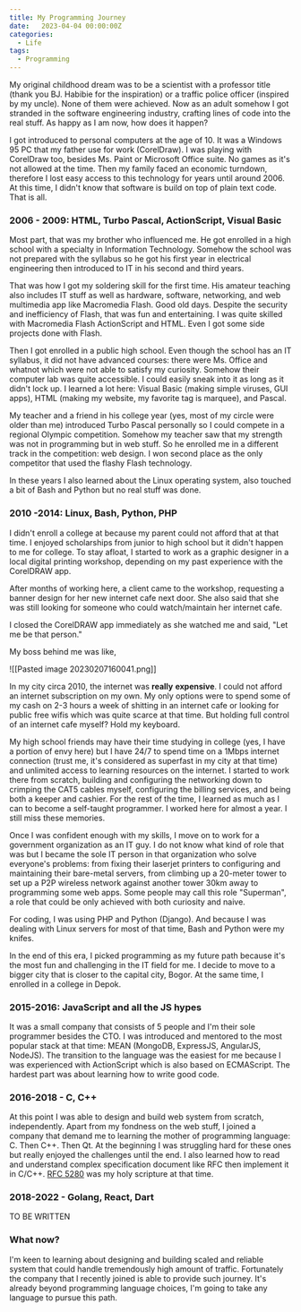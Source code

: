 ```yaml
---
title: My Programming Journey
date:   2023-04-04 00:00:00Z
categories:
  - Life
tags:
  - Programming
---
```



My original childhood dream was to be a scientist with a professor title (thank you BJ. Habibie for the inspiration) or a traffic police officer (inspired by my uncle). None of them were achieved. Now as an adult somehow I got stranded in the software engineering industry, crafting lines of code into the real stuff. As happy as I am now, how does it happen?

I got introduced to personal computers at the age of 10. It was a Windows 95 PC that my father use for work (CorelDraw). I was playing with CorelDraw too, besides Ms. Paint or Microsoft Office suite. No games as it's not allowed at the time. Then my family faced an economic turndown, therefore I lost easy access to this technology for years until around 2006. At this time, I didn't know that software is build on top of plain text code. That is all.

### 2006 - 2009: HTML, Turbo Pascal, ActionScript, Visual Basic

Most part, that was my brother who influenced me. He got enrolled in a high school with a specialty in Information Technology. Somehow the school was not prepared with the syllabus so he got his first year in electrical engineering then introduced to IT in his second and third years.

That was how I got my soldering skill for the first time. His amateur teaching also includes IT stuff as well as hardware, software, networking, and web multimedia app like Macromedia Flash. Good old days. Despite the security and inefficiency of Flash, that was fun and entertaining. I was quite skilled with Macromedia Flash ActionScript and HTML. Even I got some side projects done with Flash.

Then I got enrolled in a public high school. Even though the school has an IT syllabus, it did not have advanced courses: there were Ms. Office and whatnot which were not able to satisfy my curiosity. Somehow their computer lab was quite accessible. I could easily sneak into it as long as it didn't lock up. I learned a lot here: Visual Basic (making simple viruses, GUI apps), HTML (making my website, my favorite tag is marquee), and Pascal.

My teacher and a friend in his college year (yes, most of my circle were older than me) introduced Turbo Pascal personally so I could compete in a regional Olympic competition. Somehow my teacher saw that my strength was not in programming but in web stuff. So he enrolled me in a different track in the competition: web design. I won second place as the only competitor that used the flashy Flash technology.

In these years I also learned about the Linux operating system, also touched a bit of Bash and Python but no real stuff was done.

### 2010 -2014: Linux, Bash, Python, PHP

I didn't enroll a college at because my parent could not afford that at that time. I enjoyed scholarships from junior to high school but it didn't happen to me for college. To stay afloat, I started to work as a graphic designer in a local digital printing workshop, depending on my past experience with the CorelDRAW app.

After months of working here, a client came to the workshop, requesting a banner design for her new internet cafe next door. She also said that she was still looking for someone who could watch/maintain her internet cafe.

I closed the CorelDRAW app immediately as she watched me and said, "Let me be that person."

My boss behind me was like,

![[Pasted image 20230207160041.png]]

In my city circa 2010, the internet was **really** **expensive**. I could not afford an internet subscription on my own. My only options were to spend some of my cash on 2-3 hours a week of shitting in an internet cafe or looking for public free wifis which was quite scarce at that time. But holding full control of an internet cafe myself? Hold my keyboard.

My high school friends may have their time studying in college (yes, I have a portion of envy here) but I have 24/7 to spend time on a 1Mbps internet connection (trust me, it's considered as superfast in my city at that time) and unlimited access to learning resources on the internet. I started to work there from scratch, building and configuring the networking down to crimping the CAT5 cables myself, configuring the billing services, and being both a keeper and cashier. For the rest of the time, I learned as much as I can to become a self-taught programmer. I worked here for almost a year. I still miss these memories.

Once I was confident enough with my skills, I move on to work for a government organization as an IT guy. I do not know what kind of role that was but I became the sole IT person in that organization who solve everyone's problems: from fixing their laserjet printers to configuring and maintaining their bare-metal servers, from climbing up a 20-meter tower to set up a P2P wireless network against another tower 30km away to programming some web apps. Some people may call this role "Superman", a role that could be only achieved with both curiosity and naive.

For coding, I was using PHP and Python (Django). And because I was dealing with Linux servers for most of that time, Bash and Python were my knifes.

In the end of this era, I picked programming as my future path because it's the most fun and challenging in the IT field for me. I decide to move to a bigger city that is closer to the capital city, Bogor. At the same time, I enrolled in a college in Depok.

### 2015-2016: JavaScript and all the JS hypes

It was a small company that consists of 5 people and I'm their sole programmer besides the CTO. I was introduced and mentored to the most popular stack at that time: MEAN (MongoDB, ExpressJS, AngularJS, NodeJS). The transition to the language was the easiest for me because I was experienced with ActionScript which is also based on ECMAScript. The hardest part was about learning how to write good code.

### 2016-2018 - C, C++

At this point I was able to design and build web system from scratch, independently. Apart from my fondness on the web stuff, I joined a company that demand me to learning the mother of programming language: C. Then C++. Then Qt. At the beginning I was struggling hard for these ones but really enjoyed the challenges until the end. I also learned how to read and understand complex specification document like RFC then implement it in C/C++. <a href="https://www.rfc-editor.org/rfc/rfc5280">RFC 5280</a> was my holy scripture at that time.

### 2018-2022 - Golang, React, Dart

TO BE WRITTEN

### What now?

I'm keen to learning about designing and building scaled and reliable system that could handle tremendously high amount of traffic. Fortunately the company that I recently joined is able to provide such journey. It's already beyond programming language choices, I'm going to take any language to pursue this path.
